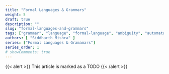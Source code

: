 ```yaml
---
title: "Formal Languages & Grammars"
weight: 5
draft: true
description: ""
slug: "formal-languages-and-grammars"
tags: ["grammar", "language", "formal-language", "ambiguity", "automata-theory", "parsing", "parsers", "parse", "parse-tree", "meaning", "semantics"]
authors: [ "Siddharth Mishra" ]
series: ["Formal Languages & Gramamars"]
series_order: 1
# showComments: true
---
```


{{< alert >}}
This article is marked as a TODO 
{{< /alert >}}
